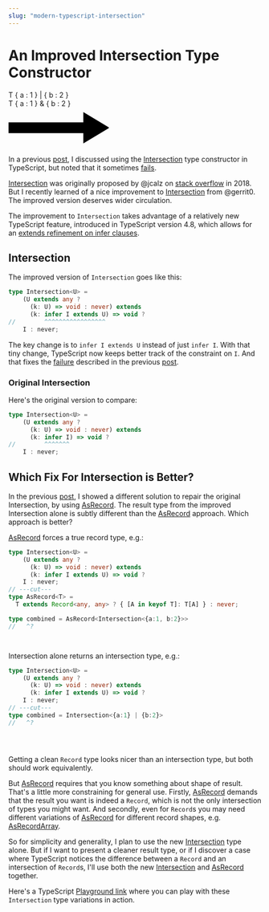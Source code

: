 ```yaml
---
slug: "modern-typescript-intersection"
---
```


# An Improved Intersection Type Constructor

<div class="diagram container">
  <div class="diagram lhs">
    <span class="line">
      <span class="type">T </span>
      <span class="punctutation">{</span>
      <span class="var"         >a</span>
      <span class="punctutation">:</span>
      <span class="number"      >1</span>
      <span class="punctutation">} | {</span>
      <span class="var"         >b</span>
      <span class="punctutation">:</span>
      <span class="number"      >2</span>
      <span class="punctutation">}</span>
    </span>
  </div>
  <div class="diagram rhs">
    <span class="line">
      <span class="type">T </span>
      <span class="punctutation">{</span>
      <span class="var"         >a</span>
      <span class="punctutation">:</span>
      <span class="number"      >1</span>
      <span class="punctutation">} & {</span>
      <span class="var"         >b</span>
      <span class="punctutation">:</span>
      <span class="number"      >2</span>
      <span class="punctutation">}</span>
    </span>
  </div>
  <div class="diagram arrow">
    <svg width="200" height="80" viewBox="0 0 200 80" fill="var(--arrow-color)" xmlns="http://www.w3.org/2000/svg">
      <path d="M150 10V30H75.5H1V50H75.5H150V70L200 40L150 10Z" stroke="black" stroke-width="1.5"/>
    </svg>
  </div>
</div>

In a previous [post][Combining-Records],
I discussed using the [Intersection] type constructor in TypeScript,
but noted that it sometimes [fails][Intersection-Fails].

[Intersection] was originally proposed by @jcalz
on [stack overflow][jcalz-intersection] in 2018.
But I recently learned of a nice improvement to [Intersection] from @gerrit0.
The improved version deserves wider circulation.

The improvement to `Intersection` takes advantage of a relatively new TypeScript feature,
introduced in TypeScript version 4.8,
which allows for an [extends refinement on infer clauses][infer extends].

## Intersection

The improved version of `Intersection` goes like this:

```ts
type Intersection<U> = 
    (U extends any ? 
      (k: U) => void : never) extends 
      (k: infer I extends U) => void ? 
//        ^^^^^^^^^^^^^^^^^
    I : never;
```

The key change is to `infer I extends U` instead of just `infer I`.
With that tiny change, TypeScript now keeps better track of the constraint on `I`.
And that fixes the [failure][Intersection-Fails] 
described in the previous [post][combining-records].

### Original Intersection

Here's the original version to compare:

```ts
type Intersection<U> = 
    (U extends any ? 
      (k: U) => void : never) extends 
      (k: infer I) => void ? 
//        ^^^^^^^
    I : never;
```

## Which Fix For Intersection is Better?

In the previous [post][combining-records],
I showed a different solution
to repair the original Intersection,
by using [AsRecord].
The result type from the improved Intersection alone
is subtly different than the [AsRecord] approach.
Which approach is better?

[AsRecord] forces a true record type, e.g.:

```ts
type Intersection<U> = 
    (U extends any ? 
      (k: U) => void : never) extends 
      (k: infer I extends U) => void ? 
    I : never;
// ---cut---
type AsRecord<T> = 
  T extends Record<any, any> ? { [A in keyof T]: T[A] } : never;

type combined = AsRecord<Intersection<{a:1, b:2}>>
//   ^?




```

Intersection alone returns an intersection type, e.g.:

```ts
type Intersection<U> = 
    (U extends any ? 
      (k: U) => void : never) extends 
      (k: infer I extends U) => void ? 
    I : never;
// ---cut---
type combined = Intersection<{a:1} | {b:2}>
//   ^?





```

Getting a clean `Record` type looks nicer
than an intersection type,
but both should work equivalently.

But [AsRecord] requires that you know something
about shape of result.
That's a little more constraining for general use.
Firstly, [AsRecord] demands that the result
you want is indeed a `Record`,
which is not the only intersection of types you might want.
And secondly, even for `Record`s you may
need different variations of [AsRecord]
for different record shapes,
e.g. [AsRecordArray][AsRecord].

So for simplicity and generality,
I plan to use the new [Intersection][NewIntersection] type alone.
But if I want to present a cleaner result type,
or if I discover a case where TypeScript
notices the difference between a `Record` and an intersection
of `Record`s,
I'll use both the new [Intersection][NewIntersection] and [AsRecord] together.

Here's a TypeScript [Playground link]
where you can play with these `Intersection` type variations in action.

[Combining-Records]:https://mighdoll.dev/blog/typescript-tricks-combining-records

[Intersection]: https://mighdoll.dev/blog/typescript-tricks-combining-records/#intersecting-to-build-type-safe-records

[AsRecord]: https://mighdoll.dev/blog/typescript-tricks-combining-records/#solution---recover-the-record-type

[Intersection-Fails]: https://mighdoll.dev/blog/typescript-tricks-combining-records/#recovering-record-types-from-record-intersections

[Playground link]: https://www.typescriptlang.org/play/?#code/C4TwDgpgBAggShAxgewE4BMoF4oJRgHgEMA7EAGilJAD4BuAKFEigDUJUBLAMxAIBUoEAB7AIJdAGdYeNOhrYo-OlCgB6NVG5FOAGyjBkB8EgAWSANZQeS69JLJgVXEjlMTUAJIkxqSUmBOZBICAFUFHAZVVQAKUKFRcSkqMigAfigo6NiLAC4oUIBKbAUAN2ROTHySCFKOYpExCWks7Ji86xJuDi9irDKKzAzWryhq2o5GBg0DU05pAHc0C0l3FgBhYMRUCDFvX39EJxx2Ll4CfY5DwOCCAG8qfIBGAF8oAB8oB4AjfIAmF40egMaaaYBzaToZAQSQkADkTiWqAsADooDEAOqmEBpQqgqAAAQ4qDQ0j+AGYACyUtbQAAKRFQRAAtpc-AECDAEk1kvBXBgImwODw+GzrkEQjAgSoQTM4Zwuj1PNyktJQnCtJxhDDrMBaV4fFcAhKMZxwQBRRLNMKCkZxFXNFIgdKZbI5fJFEpQcqVMZQGp1VANK3JEbuzrdVCjRqqgp9Aa+4bZZXjQOMZj0xkssUBP6ch282QCxSnEUXQ3so4ms2mS08ySc6WZDNKGHAP6KBlM1kV655h5EZ5vT4-f6AmUzaIAPTSIPxcJgkiL6A18xSjnMUbAyEkkk43100G4Wv1i+XAltqkEMcd5+olGoCgyDwA2lyFVALBAQMhuEoALr5Pwb7-lAbyppMIItl22a9gE5L5jehb8vIJbCucZ4oeWBzGrcUpNjMDhCKgJKoPq-BtuSnZZj2OFHAhA5Dh8XxQL8UAAvQmSTqoM4MEAA

[jcalz-intersection]: https://stackoverflow.com/questions/50374908/transform-union-type-to-intersection-type#answer-50375286

[infer extends]: https://www.typescriptlang.org/docs/handbook/release-notes/typescript-4-8.html#improved-inference-for-infer-types-in-template-string-types

[NewIntersection]: #intersection